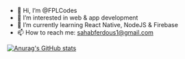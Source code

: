 - 👋 Hi, I’m @FPLCodes
- 👀 I’m interested in web & app development
- 🌱 I’m currently learning React Native, NodeJS & Firebase
- 📫 How to reach me: sahabferdous1@gmail.com

[![Anurag's GitHub stats](https://github-readme-stats.vercel.app/api?username=FPLCodes&count_private=true)](https://github.com/anuraghazra/github-readme-stats)
<!---
FPLCodes/FPLCodes is a ✨ special ✨ repository because its `README.md` (this file) appears on your GitHub profile.
You can click the Preview link to take a look at your changes.
--->
